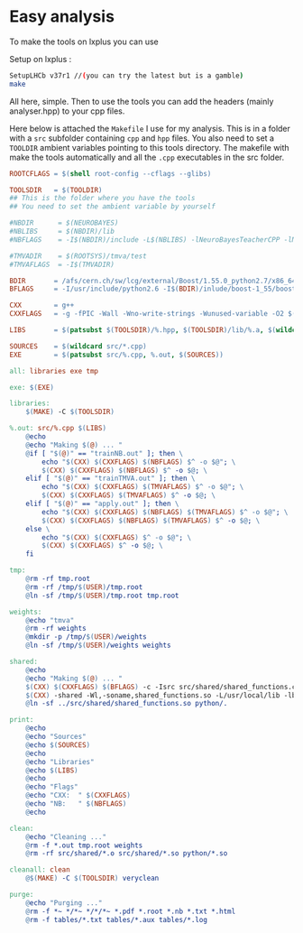 Easy analysis
=============

To make the tools on lxplus you can use

Setup on lxplus :
```bash
SetupLHCb v37r1 //(you can try the latest but is a gamble)
make
```

All here, simple. Then to use the tools you can
add the headers (mainly analyser.hpp) to your cpp files.

Here below is attached the `Makefile` I use for my analysis.
This is in a folder with a `src` subfolder containing `cpp` and `hpp` files.
You also need to set a `TOOLDIR` ambient variables pointing to
this tools directory. The makefile with make the tools automatically
and all the `.cpp` executables in the src folder.


```makefile
ROOTCFLAGS = $(shell root-config --cflags --glibs)

TOOLSDIR   = $(TOOLDIR) 
## This is the folder where you have the tools
## You need to set the ambient variable by yourself

#NBDIR      = $(NEUROBAYES)
#NBLIBS     = $(NBDIR)/lib
#NBFLAGS    = -I$(NBDIR)/include -L$(NBLIBS) -lNeuroBayesTeacherCPP -lNeuroBayes

#TMVADIR    = $(ROOTSYS)/tmva/test
#TMVAFLAGS  = -I$(TMVADIR)

BDIR       = /afs/cern.ch/sw/lcg/external/Boost/1.55.0_python2.7/x86_64-slc6-gcc47-opt
BFLAGS     = -I/usr/include/python2.6 -I$(BDIR)/inlude/boost-1_55/boost -L$(BDIR)/lib

CXX        = g++
CXXFLAGS   = -g -fPIC -Wall -Wno-write-strings -Wunused-variable -O2 $(ROOTCFLAGS) -lTMVA -lRooFit -lRooStats -I$(TOOLSDIR) -I$(TOOLSDIR)/analysis -I$(DBDIR) -I/usr/include/boost/property_tree/detail -L$(TOOLSDIR)/lib

LIBS       = $(patsubst $(TOOLSDIR)/%.hpp, $(TOOLSDIR)/lib/%.a, $(wildcard $(TOOLSDIR)/*.hpp))

SOURCES    = $(wildcard src/*.cpp)
EXE        = $(patsubst src/%.cpp, %.out, $(SOURCES))

all: libraries exe tmp

exe: $(EXE)

libraries:
	$(MAKE) -C $(TOOLSDIR)

%.out: src/%.cpp $(LIBS)
	@echo
	@echo "Making $(@) ... "
	@if [ "$(@)" == "trainNB.out" ]; then \
		echo "$(CXX) $(CXXFLAGS) $(NBFLAGS) $^ -o $@"; \
		$(CXX) $(CXXFLAGS) $(NBFLAGS) $^ -o $@; \
	elif [ "$(@)" == "trainTMVA.out" ]; then \
		echo "$(CXX) $(CXXFLAGS) $(TMVAFLAGS) $^ -o $@"; \
		$(CXX) $(CXXFLAGS) $(TMVAFLAGS) $^ -o $@; \
	elif [ "$(@)" == "apply.out" ]; then \
		echo "$(CXX) $(CXXFLAGS) $(NBFLAGS) $(TMVAFLAGS) $^ -o $@"; \
		$(CXX) $(CXXFLAGS) $(NBFLAGS) $(TMVAFLAGS) $^ -o $@; \
	else \
		echo "$(CXX) $(CXXFLAGS) $^ -o $@"; \
		$(CXX) $(CXXFLAGS) $^ -o $@; \
	fi

tmp:
	@rm -rf tmp.root
	@rm -rf /tmp/$(USER)/tmp.root
	@ln -sf /tmp/$(USER)/tmp.root tmp.root

weights:
	@echo "tmva"
	@rm -rf weights
	@mkdir -p /tmp/$(USER)/weights
	@ln -sf /tmp/$(USER)/weights weights

shared: 
	@echo
	@echo "Making $(@) ... "
	$(CXX) $(CXXFLAGS) $(BFLAGS) -c -Isrc src/shared/shared_functions.cpp -o src/shared/shared_functions.o
	$(CXX) -shared -Wl,-soname,shared_functions.so -L/usr/local/lib -lboost_python -fpic src/shared/shared_functions.o -o src/shared/shared_functions.so
	@ln -sf ../src/shared/shared_functions.so python/.

print:
	@echo
	@echo "Sources"
	@echo $(SOURCES)
	@echo
	@echo "Libraries"
	@echo $(LIBS)
	@echo
	@echo "Flags"
	@echo "CXX:  " $(CXXFLAGS)
	@echo "NB:   " $(NBFLAGS)
	@echo

clean:
	@echo "Cleaning ..."
	@rm -f *.out tmp.root weights  
	@rm -rf src/shared/*.o src/shared/*.so python/*.so

cleanall: clean
	@$(MAKE) -C $(TOOLSDIR) veryclean

purge:
	@echo "Purging ..."
	@rm -f *~ */*~ */*/*~ *.pdf *.root *.nb *.txt *.html
	@rm -f tables/*.txt tables/*.aux tables/*.log

```
